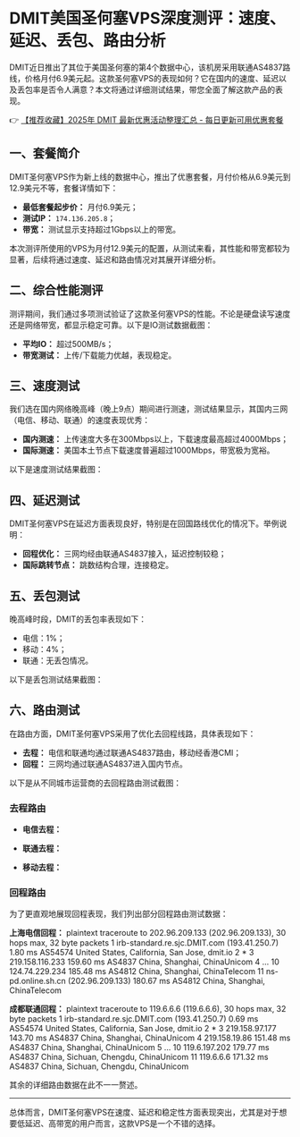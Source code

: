 # DMIT美国圣何塞VPS深度测评：速度、延迟、丢包、路由分析

DMIT近日推出了其位于美国圣何塞的第4个数据中心，该机房采用联通AS4837路线，价格月付6.9美元起。这款圣何塞VPS的表现如何？它在国内的速度、延迟以及丢包率是否令人满意？本文将通过详细测试结果，带您全面了解这款产品的表现。

👉 [【推荐收藏】2025年 DMIT 最新优惠活动整理汇总 - 每日更新可用优惠套餐](https://bit.ly/dmit_coupon)

## 一、套餐简介

DMIT圣何塞VPS作为新上线的数据中心，推出了优惠套餐，月付价格从6.9美元到12.9美元不等，套餐详情如下：

- **最低套餐起步价：** 月付6.9美元；
- **测试IP：** `174.136.205.8`；
- **带宽：** 测试显示支持超过1Gbps以上的带宽。

本次测评所使用的VPS为月付12.9美元的配置，从测试来看，其性能和带宽都较为显著，后续将通过速度、延迟和路由情况对其展开详细分析。

## 二、综合性能测评

测评期间，我们通过多项测试验证了这款圣何塞VPS的性能。不论是硬盘读写速度还是网络带宽，都显示稳定可靠。以下是IO测试数据截图：



- **平均IO：** 超过500MB/s；
- **带宽测试：** 上传/下载能力优越，表现稳定。

## 三、速度测试

我们选在国内网络晚高峰（晚上9点）期间进行测速，测试结果显示，其国内三网（电信、移动、联通）的速度表现优秀：

- **国内测速：** 上传速度大多在300Mbps以上，下载速度最高超过4000Mbps；
- **国际测速：** 美国本土节点下载速度普遍超过1000Mbps，带宽极为宽裕。

以下是速度测试结果截图：

  


## 四、延迟测试

DMIT圣何塞VPS在延迟方面表现良好，特别是在回国路线优化的情况下。举例说明：

- **回程优化：** 三网均经由联通AS4837接入，延迟控制较稳；
- **国际跳转节点：** 跳数结构合理，连接稳定。

## 五、丢包测试

晚高峰时段，DMIT的丢包率表现如下：

- 电信：1%；
- 移动：4%；
- 联通：无丢包情况。

以下是丢包测试结果截图：  


## 六、路由测试

在路由方面，DMIT圣何塞VPS采用了优化去回程线路，具体表现如下：

- **去程：** 电信和联通均通过联通AS4837路由，移动经香港CMI；
- **回程：** 三网均通过联通AS4837进入国内节点。

以下是从不同城市运营商的去回程路由测试截图：

### 去程路由
- **电信去程：**  


- **联通去程：**  


- **移动去程：**  


### 回程路由
为了更直观地展现回程表现，我们列出部分回程路由测试数据：

**上海电信回程：**
plaintext
traceroute to 202.96.209.133 (202.96.209.133), 30 hops max, 32 byte packets
 1  irb-standard.re.sjc.DMIT.com (193.41.250.7)  1.80 ms  AS54574  United States, California, San Jose, dmit.io
 2  *
 3  219.158.116.233  159.60 ms  AS4837  China, Shanghai, ChinaUnicom
 4  ...
10  124.74.229.234  185.48 ms  AS4812  China, Shanghai, ChinaTelecom
11  ns-pd.online.sh.cn (202.96.209.133)  180.67 ms  AS4812  China, Shanghai, ChinaTelecom


**成都联通回程：**
plaintext
traceroute to 119.6.6.6 (119.6.6.6), 30 hops max, 32 byte packets
 1  irb-standard.re.sjc.DMIT.com (193.41.250.7)  0.69 ms  AS54574  United States, California, San Jose, dmit.io
 2  *
 3  219.158.97.177  143.70 ms  AS4837  China, Shanghai, ChinaUnicom
 4  219.158.19.86  151.48 ms  AS4837  China, Shanghai, ChinaUnicom
 5  ...
10  119.6.197.202  179.77 ms  AS4837  China, Sichuan, Chengdu, ChinaUnicom
11  119.6.6.6  171.32 ms  AS4837  China, Sichuan, Chengdu, ChinaUnicom


其余的详细路由数据在此不一一赘述。

---

总体而言，DMIT圣何塞VPS在速度、延迟和稳定性方面表现突出，尤其是对于想要低延迟、高带宽的用户而言，这款VPS是一个不错的选择。